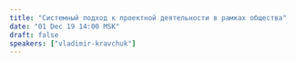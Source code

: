 ```yaml
---
title: "Системный подход к проектной деятельности в рамках общества"
date: "01 Dec 19 14:00 MSK"
draft: false
speakers: ["vladimir-kravchuk"]
---
```

